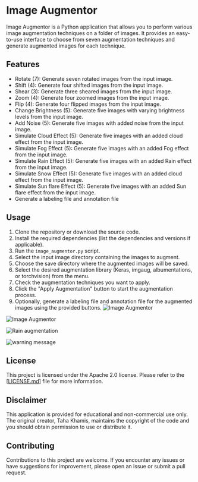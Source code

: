 # Image Augmentor

Image Augmentor is a Python application that allows you to perform various image augmentation techniques on a folder of images. It provides an easy-to-use interface to choose from seven augmentation techniques and generate augmented images for each technique.



## Features

- Rotate (7): Generate seven rotated images from the input image.
- Shift (4): Generate four shifted images from the input image.
- Shear (3): Generate three sheared images from the input image.
- Zoom (4): Generate four zoomed images from the input image.
- Flip (4): Generate four flipped images from the input image.
- Change Brightness (5): Generate five images with varying brightness levels from the input image.
- Add Noise (5): Generate five images with added noise from the input image.
- Simulate Cloud Effect (5): Generate five images with an added cloud effect from the input image.
- Simulate Fog Effect (5): Generate five images with an added Fog effect from the input image.
- Simulate Rain Effect (5): Generate five images with an added Rain effect from the input image.
- Simulate Snow Effect (5): Generate five images with an added cloud effect from the input image.
- Simulate Sun flare Effect (5): Generate five images with an added Sun flare effect from the input image.
- Generate a labeling file and annotation file

## Usage

1. Clone the repository or download the source code.
2. Install the required dependencies (list the dependencies and versions if applicable).
3. Run the `image_augmentor.py` script.
4. Select the input image directory containing the images to augment.
5. Choose the save directory where the augmented images will be saved.
6. Select the desired augmentation library (Keras, imgaug, albumentations, or torchvision) from the menu.
7. Check the augmentation techniques you want to apply.
8. Click the "Apply Augmentation" button to start the augmentation process.
9. Optionally, generate a labeling file and annotation file for the augmented images using the provided buttons.
![Image Augmentor](https://github.com/TahaKh99/Image_Augmentor/assets/100087116/7ca344cd-334e-458b-9e95-5dddd795d68b)

![Image Augmentor](https://github.com/TahaKh99/Image_Augmentor/assets/100087116/4d2ab3df-da27-442a-a05a-a1910776f517)

![Rain augmentation ](https://github.com/TahaKh99/Image_Augmentor/assets/100087116/8dec81da-9753-47b0-a236-af7007f77c5f)

![warning message ](https://github.com/TahaKh99/Image_Augmentor/assets/100087116/345d89bd-e9ef-4a27-971c-986ca39cb5d2)

## License

This project is licensed under the Apache 2.0 license. Please refer to the [[LICENSE.md](https://github.com/TahaKh99/Image_Augmentor/blob/main/LICENSE)] file for more information.

## Disclaimer

This application is provided for educational and non-commercial use only. The original creator, Taha Khamis, maintains the copyright of the code and you should obtain permission to use or distribute it.

## Contributing

Contributions to this project are welcome. If you encounter any issues or have suggestions for improvement, please open an issue or submit a pull request.

